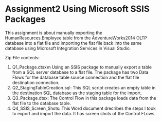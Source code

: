 # Assignment2 Using Microsoft SSIS Packages
This assignment is about manually exporting the HumanResources.Employee table from the AdventureWorks2014 OLTP database into a flat file and importing the flat file back into the same database using Microsoft Integration Services in Visual Studio.

Zip File contents:
1. Q1_Package.dtsx\n
      Using an SSIS package to manually export a table from a SQL server database to a flat file.
      The package has two Data Flows for the database table source connection and the flat file destination connection.
2. Q2_StagingTableCreation.sql:
      This SQL script creates an empty table in the destination SQL database as the staging table for the import.
3. Q3_Package.dtsx:
      The Control Flow in this package loads data from the flat file to the database table.
4. Q4_SSIS_Screen_Shots:
      This Word document drecribes the steps I took to export and import the data. It has screen shots of the Control FLows.
